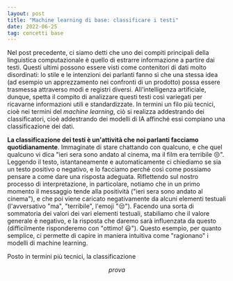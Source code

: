 ```yaml
---
layout: post
title: "Machine learning di base: classificare i testi"
date: 2022-06-25
tag: concetti base
---
```


Nel post precedente, ci siamo detti che uno dei compiti principali della linguistica computazionale è quello di estrarre informazione a partire dai testi. Questi ultimi possono essere visti come contenitori di dati molto disordinati: lo stile e le intenzioni dei parlanti fanno sì che una stessa idea (ad esempio un apprezzamento nei confronti di un prodotto) possa essere trasmessa attraverso modi e registri diversi. All'intelligenza artificiale, dunque, spetta il compito di analizzare questi testi così variegati per ricavarne informazioni utili e standardizzate. In termini un filo più tecnici, cioè nei termini del *machine learning*, ciò si realizza addestrando dei classificatori, cioè addestrando dei modelli di IA affinché essi compiano una classificazione dei dati.

**La classificazione dei testi è un'attività che noi parlanti facciamo quotidianamente**. Immaginate di stare chattando con qualcuno, e che quel qualcuno vi dica "ieri sera sono andato al cinema, ma il film era terribile 😒". Leggendo il testo, istantaneamente e automaticamente ci chiediamo se sia un testo positivo o negativo, e lo facciamo perché così come possiamo pensare a come dare una risposta adeguata. Riflettendo sul nostro processo di interpretazione, in particolare, notiamo che in un primo momento il messaggio tende alla positività ("ieri sera sono andato al cinema"), e che poi viene caricato negativamente da alcuni elementi testuali (l'avversativo "ma", "terribile", l'emoji "😒"). Facendo una sorta di sommatoria dei valori dei vari elementi testuali, stabiliamo che il valore generale è negativo, e la risposta che daremo sarà influenzata da questo (difficilmente risponderemo con "ottimo! 😃"). Questo esempio, per quanto semplice, ci permette di capire in maniera intuitiva come "ragionano" i modelli di machine learning.

Posto in termini più tecnici, la classificazione

$$ prova $$

